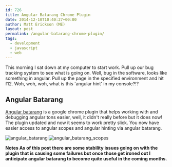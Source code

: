 ```yaml
---
id: 726
title: Angular Batarang Chrome Plugin
date: 2014-12-10T10:40:27+00:00
author: Matt Erickson (ME)
layout: post
permalink: /angular-batarang-chrome-plugin/
tags:
  - development
  - javascript
  - web
---
```

This morning I sat down at my computer to start work. Pull up our bug tracking system to see what is going on. Well, bug in the software, looks like something in angular. Pull up the page in the specified environment and hit f12. Woh, woh, woh, what is this 'angular hint' in my console?!?   

## Angular Batarang

<a href="https://chrome.google.com/webstore/detail/angularjs-batarang/ighdmehidhipcmcojjgiloacoafjmpfk?hl=en" title="Angular Batarang plugin" target="_blank">Angular batarang</a> is a google chrome plugin that helps working with and debugging angular tons easier, well, it didn't really before but it does now! The plugin updated and now it seems to work pretty slick. You now have easier access to angular scopes and angular hinting via angular batarang. 

<img src="https://raw.githubusercontent.com/Mutmatt/mutmatt.github.io/master/img/angular_batarang1.png?fit=750%2C750" alt="angular_batarang" class="alignnone size-large wp-image-728" data-recalc-dims="1" /> 

<img src="https://raw.githubusercontent.com/Mutmatt/mutmatt.github.io/master/img/angular_batarang_scopes-1024x137.png?fit=750%2C100" alt="angular_batarang_scopes" class="alignnone size-large wp-image-729" srcset="https://raw.githubusercontent.com/Mutmatt/mutmatt.github.io/master/img/angular_batarang_scopes.png?resize=300%2C40 300w, https://raw.githubusercontent.com/Mutmatt/mutmatt.github.io/master/img/angular_batarang_scopes.png?resize=1024%2C137 1024w, https://raw.githubusercontent.com/Mutmatt/mutmatt.github.io/master/img/angular_batarang_scopes.png?w=1262 1262w" sizes="(max-width: 300px) 100vw, 300px" data-recalc-dims="1" /> 

**Notes As of this post there are some stability issues going on with the plugin that is causing some failures but once those get ironed out I anticipate angular batarang to become quite useful in the coming months.**